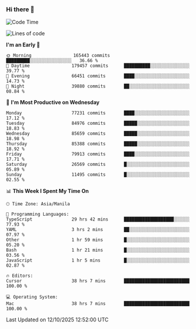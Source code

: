 ### Hi there 👋

<!--START_SECTION:waka-->
![Code Time](http://img.shields.io/badge/Code%20Time-6%2C382%20hrs%207%20mins-blue)

![Lines of code](https://img.shields.io/badge/From%20Hello%20World%20I%27ve%20Written-148.8%20million%20lines%20of%20code-blue)

**I'm an Early 🐤** 

```text
🌞 Morning                165443 commits      █████████░░░░░░░░░░░░░░░░   36.66 % 
🌆 Daytime                179457 commits      ██████████░░░░░░░░░░░░░░░   39.77 % 
🌃 Evening                66451 commits       ████░░░░░░░░░░░░░░░░░░░░░   14.73 % 
🌙 Night                  39880 commits       ██░░░░░░░░░░░░░░░░░░░░░░░   08.84 % 
```
📅 **I'm Most Productive on Wednesday** 

```text
Monday                   77231 commits       ████░░░░░░░░░░░░░░░░░░░░░   17.12 % 
Tuesday                  84976 commits       █████░░░░░░░░░░░░░░░░░░░░   18.83 % 
Wednesday                85659 commits       █████░░░░░░░░░░░░░░░░░░░░   18.98 % 
Thursday                 85388 commits       █████░░░░░░░░░░░░░░░░░░░░   18.92 % 
Friday                   79913 commits       ████░░░░░░░░░░░░░░░░░░░░░   17.71 % 
Saturday                 26569 commits       █░░░░░░░░░░░░░░░░░░░░░░░░   05.89 % 
Sunday                   11495 commits       █░░░░░░░░░░░░░░░░░░░░░░░░   02.55 % 
```


📊 **This Week I Spent My Time On** 

```text
🕑︎ Time Zone: Asia/Manila

💬 Programming Languages: 
TypeScript               29 hrs 42 mins      ███████████████████░░░░░░   77.93 % 
YAML                     3 hrs 2 mins        ██░░░░░░░░░░░░░░░░░░░░░░░   07.97 % 
Other                    1 hr 59 mins        █░░░░░░░░░░░░░░░░░░░░░░░░   05.20 % 
Bash                     1 hr 21 mins        █░░░░░░░░░░░░░░░░░░░░░░░░   03.56 % 
JavaScript               1 hr 5 mins         █░░░░░░░░░░░░░░░░░░░░░░░░   02.87 % 

🔥 Editors: 
Cursor                   38 hrs 7 mins       █████████████████████████   100.00 % 

💻 Operating System: 
Mac                      38 hrs 7 mins       █████████████████████████   100.00 % 
```


 Last Updated on 12/10/2025 12:52:00 UTC
<!--END_SECTION:waka-->


<!--
**rad182/rad182** is a ✨ _special_ ✨ repository because its `README.md` (this file) appears on your GitHub profile.

Here are some ideas to get you started:

- 🔭 I’m currently working on ...
- 🌱 I’m currently learning ...
- 👯 I’m looking to collaborate on ...
- 🤔 I’m looking for help with ...
- 💬 Ask me about ...
- 📫 How to reach me: ...
- 😄 Pronouns: ...
- ⚡ Fun fact: ...
-->
